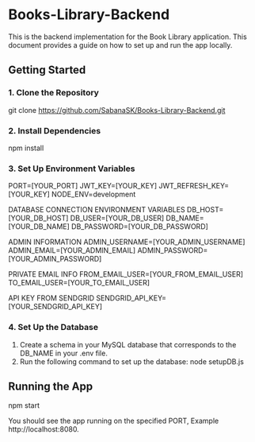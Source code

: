 # Books-Library-Backend

This is the backend implementation for the Book Library application.
This document provides a guide on how to set up and run the app locally.

## Getting Started

### 1. Clone the Repository

git clone https://github.com/SabanaSK/Books-Library-Backend.git

### 2. Install Dependencies

npm install

### 3. Set Up Environment Variables

PORT=[YOUR_PORT]
JWT_KEY=[YOUR_KEY]
JWT_REFRESH_KEY=[YOUR_KEY]
NODE_ENV=development

DATABASE CONNECTION ENVIRONMENT VARIABLES
DB_HOST=[YOUR_DB_HOST]
DB_USER=[YOUR_DB_USER]
DB_NAME=[YOUR_DB_NAME]
DB_PASSWORD=[YOUR_DB_PASSWORD]

ADMIN INFORMATION
ADMIN_USERNAME=[YOUR_ADMIN_USERNAME]
ADMIN_EMAIL=[YOUR_ADMIN_EMAIL]
ADMIN_PASSWORD=[YOUR_ADMIN_PASSWORD]

PRIVATE EMAIL INFO
FROM_EMAIL_USER=[YOUR_FROM_EMAIL_USER]
TO_EMAIL_USER=[YOUR_TO_EMAIL_USER]

API KEY FROM SENDGRID
SENDGRID_API_KEY=[YOUR_SENDGRID_API_KEY]

### 4. Set Up the Database

1. Create a schema in your MySQL database that corresponds to the DB_NAME in your .env file.
2. Run the following command to set up the database: node setupDB.js

## Running the App

npm start

You should see the app running on the specified PORT, Example http://localhost:8080.
